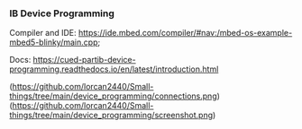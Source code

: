 ### IB Device Programming

Compiler and IDE: https://ide.mbed.com/compiler/#nav:/mbed-os-example-mbed5-blinky/main.cpp;

Docs: https://cued-partib-device-programming.readthedocs.io/en/latest/introduction.html

(https://github.com/lorcan2440/Small-things/tree/main/device_programming/connections.png)
(https://github.com/lorcan2440/Small-things/tree/main/device_programming/screenshot.png)
